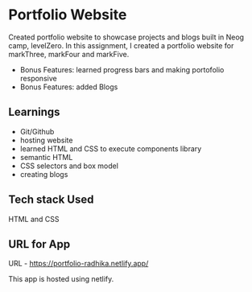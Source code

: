 # Portfolio Website

Created portfolio website to showcase projects and blogs built in Neog camp, levelZero.
In this assignment, I created a portfolio website for markThree, markFour and markFive.

- Bonus Features: learned progress bars and making portofolio responsive
- Bonus Features: added Blogs


## Learnings

- Git/Github
- hosting website
- learned HTML and CSS to execute components library
- semantic HTML
- CSS selectors and box model
- creating blogs


## Tech stack Used

HTML and CSS

## URL for App

URL - https://portfolio-radhika.netlify.app/

This app is hosted using netlify.

